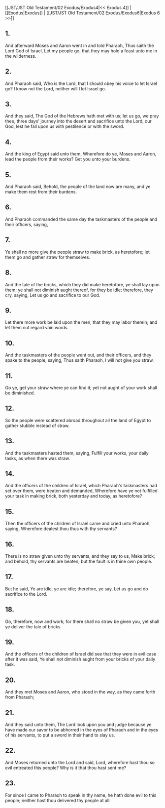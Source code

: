 [[JST/JST Old Testament/02 Exodus/Exodus4|<< Exodus 4]] | [[Exodus|Exodus]] | [[JST/JST Old Testament/02 Exodus/Exodus6|Exodus 6 >>]]
## 1.
And afterward Moses and Aaron went in and told Pharaoh, Thus saith the Lord God of Israel, Let my people go, that they may hold a feast unto me in the wilderness.
## 2.
And Pharaoh said, Who is the Lord, that I should obey his voice to let Israel go? I know not the Lord, neither will I let Israel go.
## 3.
And they said, The God of the Hebrews hath met with us; let us go, we pray thee, three days\' journey into the desert and sacrifice unto the Lord, our God, lest he fall upon us with pestilence or with the sword.
## 4.
And the king of Egypt said unto them, Wherefore do ye, Moses and Aaron, lead the people from their works? Get you unto your burdens.
## 5.
And Pharaoh said, Behold, the people of the land now are many, and ye make them rest from their burdens.
## 6.
And Pharaoh commanded the same day the taskmasters of the people and their officers, saying,
## 7.
Ye shall no more give the people straw to make brick, as heretofore; let them go and gather straw for themselves.
## 8.
And the tale of the bricks, which they did make heretofore, ye shall lay upon them; ye shall not diminish aught thereof, for they be idle; therefore, they cry, saying, Let us go and sacrifice to our God.
## 9.
Let there more work be laid upon the men, that they may labor therein; and let them not regard vain words.
## 10.
And the taskmasters of the people went out, and their officers, and they spake to the people, saying, Thus saith Pharaoh, I will not give you straw.
## 11.
Go ye, get your straw where ye can find it; yet not aught of your work shall be diminished.
## 12.
So the people were scattered abroad throughout all the land of Egypt to gather stubble instead of straw.
## 13.
And the taskmasters hasted them, saying, Fulfill your works, your daily tasks, as when there was straw.
## 14.
And the officers of the children of Israel, which Pharaoh\'s taskmasters had set over them, were beaten and demanded, Wherefore have ye not fulfilled your task in making brick, both yesterday and today, as heretofore?
## 15.
Then the officers of the children of Israel came and cried unto Pharaoh, saying, Wherefore dealest thou thus with thy servants?
## 16.
There is no straw given unto thy servants, and they say to us, Make brick; and behold, thy servants are beaten; but the fault is in thine own people.
## 17.
But he said, Ye are idle, ye are idle; therefore, ye say, Let us go and do sacrifice to the Lord.
## 18.
Go, therefore, now and work; for there shall no straw be given you, yet shall ye deliver the tale of bricks.
## 19.
And the officers of the children of Israel did see that they were in evil case after it was said, Ye shall not diminish aught from your bricks of your daily task.
## 20.
And they met Moses and Aaron, who stood in the way, as they came forth from Pharaoh;
## 21.
And they said unto them, The Lord look upon you and judge because ye have made our savor to be abhorred in the eyes of Pharaoh and in the eyes of his servants, to put a sword in their hand to slay us.
## 22.
And Moses returned unto the Lord and said, Lord, wherefore hast thou so evil entreated this people? Why is it that thou hast sent me?
## 23.
For since I came to Pharaoh to speak in thy name, he hath done evil to this people; neither hast thou delivered thy people at all.

